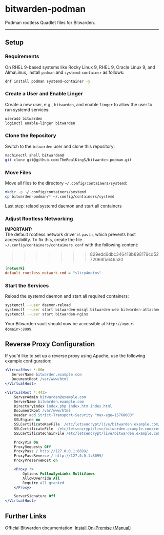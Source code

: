 # bitwarden-podman
Podman rootless Quadlet files for Bitwarden.

---

## Setup
### Requirements
On RHEL 9-based systems like Rocky Linux 9, RHEL 9, Oracle Linux 9, and AlmaLinux, install `podman` and `systemd-container` as follows:

```bash
dnf install podman systemd-container -y
```

### Create a User and Enable Linger
Create a new user, e.g., `bitwarden`, and enable `linger` to allow the user to run systemd services:

```bash
useradd bitwarden
loginctl enable-linger bitwarden
```

### Clone the Repository
Switch to the `bitwarden` user and clone this repository:

```bash
machinectl shell bitwarden@
git clone git@github.com:TheRealKingS/bitwarden-podman.git
```

### Move Files
Move all files to the directory `~/.config/containers/systemd`:

```bash
mkdir -p ~/.config/containers/systemd
cp bitwarden-podman/* ~/.config/containers/systemd
```

Last step: relaod systemd daemon and start all containers

### Adjust Rootless Networking
**IMPORTANT:**  
The default rootless network driver is `pasta`, which prevents host accessibility. To fix this, create the file `~/.config/containers/containers.conf` with the following content:
>>>>>>> 829edd6dbc346418b898179cd5272066fb646a30

```ini
[network]
default_rootless_network_cmd = "slirp4netns"
```

### Start the Services
Reload the systemd daemon and start all required containers:

```bash
systemctl --user daemon-reload
systemctl --user start bitwarden-mssql bitwarden-web bitwarden-attachments bitwarden-api bitwarden-identity bitwarden-sso bitwarden-admin bitwarden-icons bitwarden-notifications bitwarden-events
systemctl --user start bitwarden-nginx
```

Your Bitwarden vault should now be accessible at `http://<your-domain>:8099`.

## Reverse Proxy Configuration
If you'd like to set up a reverse proxy using Apache, use the following example configuration:

```apache
<VirtualHost *:80>
   ServerName bitwarden.example.com
   DocumentRoot /var/www/html
</VirtualHost>

<VirtualHost *:443>
    ServerAdmin bitwarden@example.com
    ServerName bitwarden.example.com
    DirectoryIndex index.php index.htm index.html
    DocumentRoot /var/www/html
    Header add Strict-Transport-Security "max-age=15768000"
    SSLEngine on
    SSLCertificateKeyFile  /etc/letsencrypt/live/bitwarden.example.com/privkey.pem
    SSLCertificateFile  /etc/letsencrypt/live/bitwarden.example.com/cert.pem
    SSLCertificateChainFile /etc/letsencrypt/live/bitwarden.example.com/chain.pem

    ProxyVia On
    ProxyRequests Off
    ProxyPass / http://127.0.0.1:8099/
    ProxyPassReverse / http://127.0.0.1:8099/
    ProxyPreserveHost on

    <Proxy *>
        Options FollowSymLinks MultiViews
        AllowOverride All
        Require all granted
    </Proxy>

    ServerSignature Off
</VirtualHost>
```

## Further Links
Official Bitwarden documentation: [Install On-Premise (Manual)](https://bitwarden.com/help/install-on-premise-manual/)

